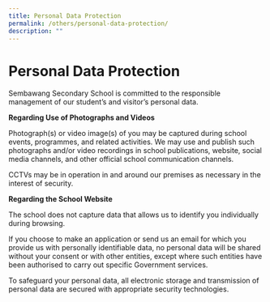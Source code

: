 ```yaml
---
title: Personal Data Protection
permalink: /others/personal-data-protection/
description: ""
---
```


# Personal Data Protection

Sembawang Secondary School is committed to the responsible management of our student’s and visitor’s personal data.

**Regarding Use of Photographs and Videos**

Photograph(s) or video image(s) of you may be captured during school events, programmes, and related activities. We may use and publish such photographs and/or video recordings in school publications, website, social media channels, and other official school communication channels.

CCTVs may be in operation in and around our premises as necessary in the interest of security.

**Regarding the School Website**

The school does not capture data that allows us to identify you individually during browsing.

If you choose to make an application or send us an email for which you provide us with personally identifiable data, no personal data will be shared without your consent or with other entities, except where such entities have been authorised to carry out specific Government services.

To safeguard your personal data, all electronic storage and transmission of personal data are secured with appropriate security technologies.